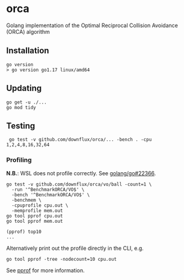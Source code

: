 # orca
Golang implementation of the Optimal Reciprocal Collision Avoidance (ORCA)
algorithm

## Installation

```
go version
> go version go1.17 linux/amd64
```

## Updating

```
go get -u ./...
go mod tidy
```

## Testing

```
 go test -v github.com/downflux/orca/... -bench . -cpu 1,2,4,8,16,32,64
```

### Profiling

**N.B.**: WSL does not profile correctly. See
[golang/go#22366](https://github.com/golang/go/issues/22366).

```
go test -v github.com/downflux/orca/vo/ball -count=1 \
  -run '^BenchmarkORCA/VO$' \
  -bench '^BenchmarkORCA/VO$' \
  -benchmem \
  -cpuprofile cpu.out \
  -memprofile mem.out
go tool pprof cpu.out
go tool pprof mem.out
```

```
(pprof) top10
...
```

Alternatively print out the profile directly in the CLI, e.g.

```
go tool pprof -tree -nodecount=10 cpu.out
```

See [pprof](https://github.com/google/pprof/blob/master/README.md) for more
information.
